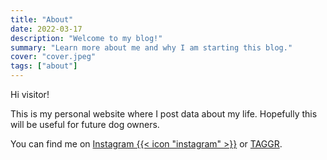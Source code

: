 ```yaml
---
title: "About"
date: 2022-03-17
description: "Welcome to my blog!"
summary: "Learn more about me and why I am starting this blog."
cover: "cover.jpeg"
tags: ["about"]
---
```


Hi visitor! 

This is my personal website where I post data about my life. Hopefully this will be useful for future dog owners.

You can find me on [Instagram {{< icon "instagram" >}}](https://www.instagram.com/yoki_the_shepherd) or [TAGGR](https://taggr.link/user/yoki).